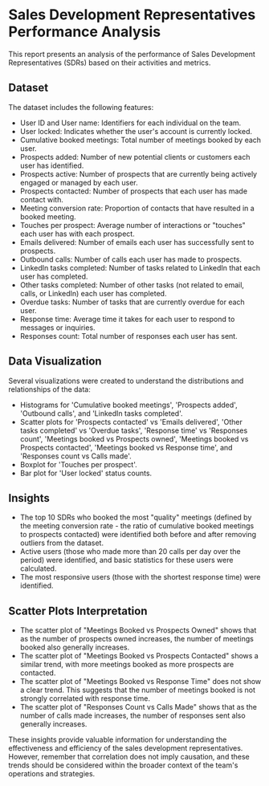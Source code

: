 
# Sales Development Representatives Performance Analysis

This report presents an analysis of the performance of Sales Development Representatives (SDRs) based on their activities and metrics. 

## Dataset

The dataset includes the following features:

- User ID and User name: Identifiers for each individual on the team.
- User locked: Indicates whether the user's account is currently locked.
- Cumulative booked meetings: Total number of meetings booked by each user.
- Prospects added: Number of new potential clients or customers each user has identified.
- Prospects active: Number of prospects that are currently being actively engaged or managed by each user.
- Prospects contacted: Number of prospects that each user has made contact with.
- Meeting conversion rate: Proportion of contacts that have resulted in a booked meeting.
- Touches per prospect: Average number of interactions or "touches" each user has with each prospect.
- Emails delivered: Number of emails each user has successfully sent to prospects.
- Outbound calls: Number of calls each user has made to prospects.
- LinkedIn tasks completed: Number of tasks related to LinkedIn that each user has completed.
- Other tasks completed: Number of other tasks (not related to email, calls, or LinkedIn) each user has completed.
- Overdue tasks: Number of tasks that are currently overdue for each user.
- Response time: Average time it takes for each user to respond to messages or inquiries.
- Responses count: Total number of responses each user has sent.

## Data Visualization

Several visualizations were created to understand the distributions and relationships of the data:

- Histograms for 'Cumulative booked meetings', 'Prospects added', 'Outbound calls', and 'LinkedIn tasks completed'.
- Scatter plots for 'Prospects contacted' vs 'Emails delivered', 'Other tasks completed' vs 'Overdue tasks', 'Response time' vs 'Responses count', 'Meetings booked vs Prospects owned', 'Meetings booked vs Prospects contacted', 'Meetings booked vs Response time', and 'Responses count vs Calls made'.
- Boxplot for 'Touches per prospect'.
- Bar plot for 'User locked' status counts.

## Insights

- The top 10 SDRs who booked the most "quality" meetings (defined by the meeting conversion rate - the ratio of cumulative booked meetings to prospects contacted) were identified both before and after removing outliers from the dataset.
- Active users (those who made more than 20 calls per day over the period) were identified, and basic statistics for these users were calculated.
- The most responsive users (those with the shortest response time) were identified.

## Scatter Plots Interpretation

- The scatter plot of "Meetings Booked vs Prospects Owned" shows that as the number of prospects owned increases, the number of meetings booked also generally increases.
- The scatter plot of "Meetings Booked vs Prospects Contacted" shows a similar trend, with more meetings booked as more prospects are contacted.
- The scatter plot of "Meetings Booked vs Response Time" does not show a clear trend. This suggests that the number of meetings booked is not strongly correlated with response time.
- The scatter plot of "Responses Count vs Calls Made" shows that as the number of calls made increases, the number of responses sent also generally increases.

These insights provide valuable information for understanding the effectiveness and efficiency of the sales development representatives. However, remember that correlation does not imply causation, and these trends should be considered within the broader context of the team's operations and strategies.
